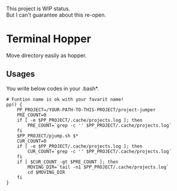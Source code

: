 This project is WIP status.  
But I can't guarantee about this re-open.  

# Terminal Hopper

Move directory easily as hopper.

## Usages

You write below codes in your .bash*.  

```
# Funtion name is ok with your favarit name!
pp() {
    PP_PROJECT=/YOUR-PATH-TO-THIS-PROJECT/project-jumper
    PRE_COUNT=0
    if [ -e $PP_PROJECT/.cache/projects.log ]; then
        PRE_COUNT=`grep -c '' $PP_PROJECT/.cache/projects.log`
    fi
    $PP_PROJECT/pjump.sh $*
    CUR_COUNT=0
    if [ -e $PP_PROJECT/.cache/projects.log ]; then
        CUR_COUNT=`grep -c '' $PP_PROJECT/.cache/projects.log`
    fi
    if [ $CUR_COUNT -gt $PRE_COUNT ]; then
        MOVING_DIR=`tail -n1 $PP_PROJECT/.cache/projects.log`
        cd $MOVING_DIR
    fi
}
```
